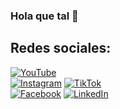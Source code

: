 ### Hola que tal 👋

## Redes sociales:

[![YouTube](https://img.shields.io/badge/YouTube-bornyxD-FF0000?style=for-the-badge&logo=youtube&logoColor=white&labelColor=101010)](https://www.youtube.com/@bornyxd6829)
</br>
[![Instagram](https://img.shields.io/badge/Instagram-@Boris_Angulo-E4405F?style=for-the-badge&logo=instagram&logoColor=white&labelColor=101010)](https://www.instagram.com/boris_anthony_2407/)
[![TikTok](https://img.shields.io/badge/TikTok-@bornyxD-69C9D0?style=for-the-badge&logo=tiktok&logoColor=white&labelColor=101010)](https://www.tiktok.com/@bornyyxd)
</br>
[![Facebook](https://img.shields.io/badge/Facebook-@Boris_Angulo-1877F2?style=for-the-badge&logo=facebook&logoColor=white&labelColor=101010)](https://www.facebook.com/profile.php?id=100009358029534)
[![LinkedIn](https://img.shields.io/badge/LinkedIn-Boris_Angulo-0077B5?style=for-the-badge&logo=linkedin&logoColor=white&labelColor=101010)](https://www.linkedin.com/in/boris-angulo/)


